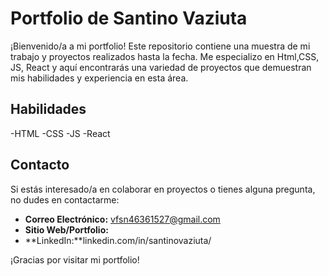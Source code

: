 # Portfolio de Santino Vaziuta

¡Bienvenido/a a mi portfolio! Este repositorio contiene una muestra de mi trabajo y proyectos realizados hasta la fecha. Me especializo en Html,CSS, JS, React y aquí encontrarás una variedad de proyectos que demuestran mis habilidades y experiencia en esta área.

## Habilidades

-HTML
-CSS
-JS
-React

## Contacto

Si estás interesado/a en colaborar en proyectos o tienes alguna pregunta, no dudes en contactarme:

- **Correo Electrónico:** vfsn46361527@gmail.com
- **Sitio Web/Portfolio:**
- **LinkedIn:**linkedin.com/in/santinovaziuta/

¡Gracias por visitar mi portfolio!
